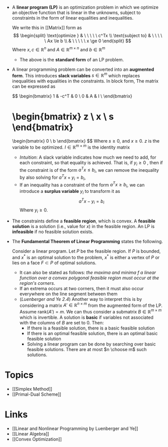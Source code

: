 * A **linear program (LP)** is an optimization problem in which we optimize an objective function that is linear in the unknowns, subject to constraints in the form of linear equalities and inequalities.
  
  We write this in [[Matrix]] form as
  $$
  \begin{split}
  \text{optimize } & \ \ \ \ \ c^Tx \\  
  \text{subject to} & \ \ \ \ \ Ax \le b \\ 
  & \ \ \ \ \ x \ge 0 
  \end{split} 
  $$
  Where $x, c\in \mathbb{R}^n$ and $A\in\mathbb{R}^{m\times n}$ and $b\in\mathbb{R}^m$ 
	* The above is the **standard form** of an LP problem. 

* A linear programming problem can be converted into an **augmented form**. This introduces **slack variables** $s\in \mathbb{R}^m$ which replaces inequalities with equalities in the constraints. In block form, The matrix can be expressed as
  
  $$
  \begin{bmatrix}
  1 & -c^T & 0 \\
  0  & A & I \\ 
  \end{bmatrix} 
  
  \begin{bmatrix}
  z \\ x \\ s 
  \end{bmatrix} 
  =
  \begin{bmatrix}
  0 \\ b
  \end{bmatrix} 
  $$
  Where $s\ge 0$, and  $x\ge 0$.
  $z$ is the variable to be optimized. 
  $I\in \mathbb{R}^{m\times m}$ is the identity matrix

	* *Intuition*: A slack variable indicates how much we need to add, for each constraint, so that equality is achieved. That is, if $y_i\ge 0$ , then if the constraint is of the form $a^T x \le b_i$, we can remove the inequality by also solving for $a^Tx + y_i = b_i$,   
	* If an inequality has a constraint of the form $a^Tx \ge b_i$, we can introduce a **surplus variable** $y_i$ to transform it as 
	  $$
	  a^T x -y_i =b_i
	  $$
	  Where $y_i \ge 0$. 

* The constraints define a **feasible region**, which is convex. A **feasible solution** is a solution (i.e., value for $x$) in the feasible region. An LP is **infeasible** if no feasible solution exists.

* The **Fundamental Theorem of Linear Programming**  states the following. 
  
  Consider a linear program. Let $P$ be the feasible region. If $P$ is bounded, and $x^\ast$ is an optimal solution to the problem, $x^\ast$ is either a vertex of $P$ or lies on a face $F\subset P$ of optimal solutions. 
  
	* It can also be stated as follows: *the maxima and minima f a linear function over a convex polygonal feasible region must occur at the region's corners*. 
	* If an extrema occurs at two corners, then it must also occur everywhere on the line segment between them
	* (*Luenberger and Ye 2.4*) Another way to interpret this is by considering a matrix $A'\in\mathbb{R}^{n\times m}$ from the augmented form of the LP. Assume $\text{rank}(A') = m$. We can thus consider a submatrix $B\in\mathbb{R}^{m\times m}$ which is invertible. A solution is **basic** if variables not associated with the columns of $B$ are set to $0$.  Then:
		* If there is a feasible solution, there is a basic feasible solution
		* If there is an optimal feasible solution, there is an optimal basic feasible solution
		* Solving a linear program can be done by searching over basic feasible solutions. There are at most $n \choose m$ such solutions. 

# Topics
* [[Simplex Method]]
* [[Primal-Dual Scheme]]

# Links
* [[Linear and Nonlinear Programming by Luenberger and Ye]]
* [[Linear Algebra]]
* [[Convex Optimization]]